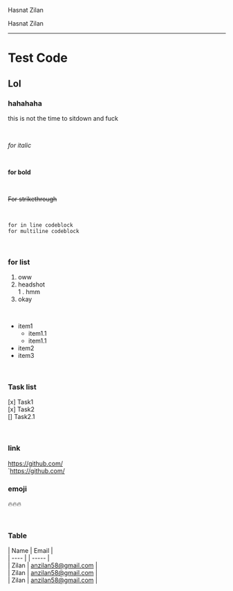 <!--markdown tutorial-->
Hasnat Zilan  

Hasnat Zilan
___

# Test Code

## Lol

### hahahaha

<p> this is not the time to sitdown and fuck</p>

<br/>

_for italic_

<br/>

__for bold__

<br/>

~~For strikethrough~~

<br/>

`for in line codeblock`  
```for multiline codeblock```

<br/>

### for list

1. oww
2. headshot  
 1 . hmm
3. okay

<br/>

- item1  
  - item1.1  
  - item1.1
- item2
- item3

<br/>

### Task list

[x] Task1  
[x] Task2  
   [] Task2.1

<br/>

### link

https://github.com/  
`https://github.com/

### emoji

🔥🔥🔥

<br/>


### Table
| Name | Email |  
| ---- | | ----- |  
| Zilan | anzilan58@gmail.com |  
| Zilan | anzilan58@gmail.com |  
| Zilan | anzilan58@gmail.com |

